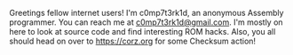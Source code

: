 Greetings fellow internet users! I'm c0mp7t3rk1d, an anonymous Assembly programmer. You can reach me at c0mp7t3rk1d@gmail.com. I'm mostly on here to look at source code and find interesting ROM hacks.
Also, you all should head on over to https://corz.org for some Checksum action!

<!---
git-c0mp7t3rk1d/git-c0mp7t3rk1d is a ✨ special ✨ repository because its `README.md` (this file) appears on your GitHub profile.
You can click the Preview link to take a look at your changes.
--->
